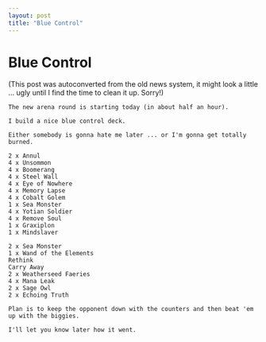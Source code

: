 ```yaml
---
layout: post
title: "Blue Control"
---
```

<h1>Blue Control</h1>
(This post was autoconverted from the old news system,
it might look a little ... ugly until I find the time
to clean it up.
Sorry!)

    The new arena round is starting today (in about half an hour).
    
    I build a nice blue control deck.
    
    Either somebody is gonna hate me later ... or I'm gonna get totally burned.
    
    2 x Annul
    4 x Unsommon
    4 x Boomerang
    4 x Steel Wall
    4 x Eye of Nowhere
    4 x Memory Lapse
    4 x Cobalt Golem
    1 x Sea Monster
    4 x Yotian Soldier
    4 x Remove Soul
    1 x Graxiplon
    1 x Mindslaver
    
    2 x Sea Monster
    1 x Wand of the Elements
    Rethink
    Carry Away
    2 x Weatherseed Faeries
    4 x Mana Leak
    2 x Sage Owl
    2 x Echoing Truth
    
    Plan is to keep the opponent down with the counters and then beat 'em up with the biggies.
    
    I'll let you know later how it went.
    

